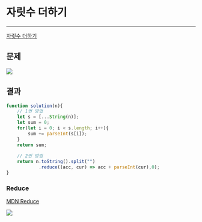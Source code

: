 # 자릿수 더하기
----
[자릿수 더하기](https://school.programmers.co.kr/learn/courses/30/lessons/12931)

## 문제
![](https://velog.velcdn.com/images/jkang4531/post/b96214f4-2c67-407c-ab07-2347d3f2c93b/image.png)

## 결과
```javascript
function solution(n){
  	// 1번 방법
    let s = [...String(n)];
    let sum = 0;
    for(let i = 0; i < s.length; i++){
        sum += parseInt(s[i]);
    }
    return sum;
  
  	// 2번 방법
    return n.toString().split("")
			.reduce((acc, cur) => acc + parseInt(cur),0);
}
```
### Reduce
[MDN Reduce](https://developer.mozilla.org/ko/docs/Web/JavaScript/Reference/Global_Objects/Array/reduce)

![](https://velog.velcdn.com/images/jkang4531/post/4c539245-8187-4286-9674-22207cb7e58f/image.png)
